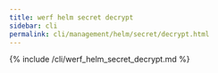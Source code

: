 ```yaml
---
title: werf helm secret decrypt
sidebar: cli
permalink: cli/management/helm/secret/decrypt.html
---
```


{% include /cli/werf_helm_secret_decrypt.md %}
